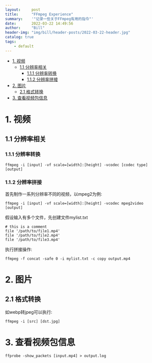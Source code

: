 ```yaml
---
layout:     post
title:      "FFmpeg Experience"
summary:    '"记录一些关于FFmpeg有用的指令"'
date:       2022-03-22 14:49:56
author:     "Bill"
header-img: "img/bill/header-posts/2022-03-22-header.jpg"
catalog: true
tags:
    - default
---
```



<!-- vim-markdown-toc GFM -->

* [1. 视频](#1-视频)
    * [1.1 分辨率相关](#11-分辨率相关)
        * [1.1.1 分辨率转换](#111-分辨率转换)
        * [1.1.2 分辨率拼接](#112-分辨率拼接)
* [2. 图片](#2-图片)
    * [2.1 格式转换](#21-格式转换)
* [3. 查看视频包信息](#3-查看视频包信息)

<!-- vim-markdown-toc -->

# 1. 视频

## 1.1 分辨率相关

### 1.1.1 分辨率转换

```
ffmpeg -i [input] -vf scale=[width]:[height] -vcodec [codec type] [output]
```

### 1.1.2 分辨率拼接

首先制作一系列分辨率不同的视频，以mpeg2为例:

```
ffmpeg -i [input] -vf scale=[width]:[height] -vcodec mpeg2video [output]
```

假设输入有多个文件，先创建文件mylist.txt


```
# this is a comment
file '/path/to/file1.mp4'
file '/path/to/file2.mp4'
file '/path/to/file3.mp4'
```

执行拼接操作:

```
ffmpeg -f concat -safe 0 -i mylist.txt -c copy output.mp4
```

# 2. 图片

## 2.1 格式转换

如webp转jpeg可以执行:

```
ffmpeg -i [src] [dst.jpg]
```

# 3. 查看视频包信息

```
ffprobe -show_packets [input.mp4] > output.log
```
